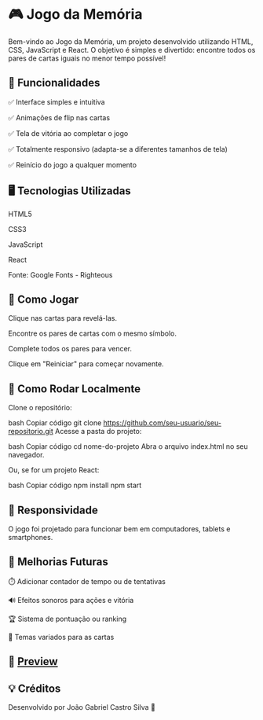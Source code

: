 # 🎮 Jogo da Memória
Bem-vindo ao Jogo da Memória, um projeto desenvolvido utilizando HTML, CSS, JavaScript e React. O objetivo é simples e divertido: encontre todos os pares de cartas iguais no menor tempo possível!

## 🚀 Funcionalidades
✅ Interface simples e intuitiva

✅ Animações de flip nas cartas

✅ Tela de vitória ao completar o jogo

✅ Totalmente responsivo (adapta-se a diferentes tamanhos de tela)

✅ Reinício do jogo a qualquer momento

## 🖥️ Tecnologias Utilizadas
HTML5

CSS3

JavaScript 

React

Fonte: Google Fonts - Righteous

## 🎯 Como Jogar
Clique nas cartas para revelá-las.

Encontre os pares de cartas com o mesmo símbolo.

Complete todos os pares para vencer.

Clique em "Reiniciar" para começar novamente.

## 🔧 Como Rodar Localmente
Clone o repositório:

bash
Copiar código
git clone https://github.com/seu-usuario/seu-repositorio.git
Acesse a pasta do projeto:

bash
Copiar código
cd nome-do-projeto
Abra o arquivo index.html no seu navegador.

Ou, se for um projeto React:

bash
Copiar código
npm install
npm start

## 📱 Responsividade
O jogo foi projetado para funcionar bem em computadores, tablets e smartphones.

## 📝 Melhorias Futuras
⏱️ Adicionar contador de tempo ou de tentativas

🔊 Efeitos sonoros para ações e vitória

🏆 Sistema de pontuação ou ranking

🎨 Temas variados para as cartas

## 📸 [Preview](.\public\assets\screenshots\image-1.jpg)

## 💡 Créditos
Desenvolvido por João Gabriel Castro Silva 🚀
